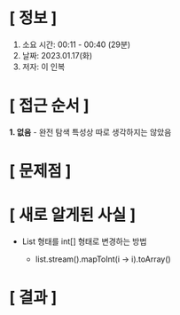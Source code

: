 # **[ 정보 ]**
1. 소요 시간: 00:11 - 00:40 (29분) 
2. 날짜: 2023.01.17(화)
3. 저자: 이 인복

# **[ 접근 순서 ]**
**1. 없음**
    - 완전 탐색 특성상 따로 생각하지는 않았음

# **[ 문제점 ]**

# **[ 새로 알게된 사실 ]**
- List<Integer> 형태를 int[] 형태로 변경하는 방법
    - list.stream().mapToInt(i -> i).toArray()

# **[ 결과 ]**



         
